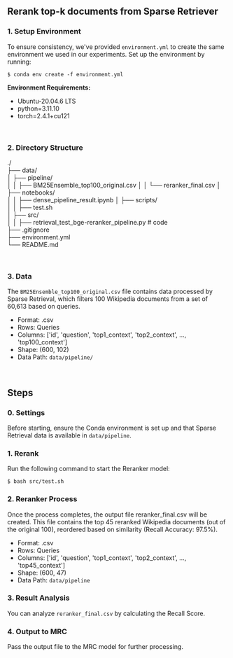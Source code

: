 ## Rerank top-k documents from Sparse Retriever

### 1. Setup Environment
To ensure consistency, we've provided `environment.yml` to create the same environment we used in our experiments. Set up the environment by running:
```console
$ conda env create -f environment.yml
```

**Environment Requirements:**    
- Ubuntu-20.04.6 LTS    
- python=3.11.10    
- torch=2.4.1+cu121    

<br>

### 2. Directory Structure
./  
├── data/  
│   ├── pipeline/  
│   │   ├── BM25Ensemble_top100_original.csv
│   │   └── reranker_final.csv
│   ├── notebooks/  
│   │   ├── dense_pipeline_result.ipynb
│   ├── scripts/  
│   │   ├── test.sh  
│   ├── src/  
│   │   ├── retrieval_test_bge-reranker_pipeline.py # code  
├── .gitignore  
├── environment.yml  
└── README.md  

<br>

### 3. Data
The `BM25Ensemble_top100_original.csv` file contains data processed by Sparse Retrieval, which filters 100 Wikipedia documents from a set of 60,613 based on queries.  

- Format: .csv
- Rows: Queries
- Columns: ['id', 'question', 'top1_context', 'top2_context', ..., 'top100_context']
- Shape: (600, 102)  
- Data Path: `data/pipeline/`

<br>

## Steps

### 0. Settings
Before starting, ensure the Conda environment is set up and that Sparse Retrieval data is available in `data/pipeline`.

### 1. Rerank
Run the following command to start the Reranker model:

```console
$ bash src/test.sh
```


### 2. Reranker Process
Once the process completes, the output file reranker_final.csv will be created. This file contains the top 45 reranked Wikipedia documents (out of the original 100), reordered based on similarity (Recall Accuracy: 97.5%).

- Format: .csv
- Rows: Queries
- Columns: ['id', 'question', 'top1_context', 'top2_context', ..., 'top45_context']
- Shape: (600, 47)
- Data Path: `data/pipeline`


### 3. Result Analysis
You can analyze `reranker_final.csv` by calculating the Recall Score.



### 4. Output to MRC
Pass the output file to the MRC model for further processing.



